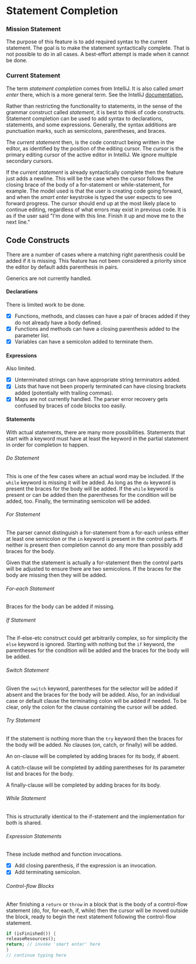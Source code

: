 # Statement Completion

### Mission Statement

The purpose of this feature is to add required syntax to the current
statement. The goal is to make the statement syntactically complete.
That is not possible to do in all cases. A best-effort attempt is made
when it cannot be done.

### Current Statement

The term _statement completion_ comes from IntelliJ. It is also called
_smart enter_ there, which is a more general term. See the IntelliJ
[documentation.](https://www.jetbrains.com/help/idea/2017.1/auto-completing-code.html#statements_completion)

Rather than restricting the functionality to statements, in the sense of the grammar construct
called _statement_, it is best to think of code constructs. Statement completion
can be used to add syntax to declarations, statements, and some expressions.
Generally, the syntax additions are punctuation marks, such as semicolons,
parentheses, and braces.

The _current statement_ then, is the code construct being written in the
editor, as identified by the position of the editing cursor. The _cursor_ is the
primary editing cursor of the active editor in IntelliJ. We ignore multiple
secondary cursors.

If the _current statement_ is already syntactically complete then the feature
just adds a newline. This will be the case when the cursor follows the closing
brace of the body of a for-statement or while-statement, for example. The model
used is that the user is creating code going forward, and when the
_smart enter_ keystroke is typed the user expects to see forward progress.
The cursor should end up at the most likely place to continue editing, regardless
of what errors may exist in previous code. It is as if the user said "I'm done
with this line. Finish it up and move me to the next line."

## Code Constructs

There are a number of cases where a matching right parenthesis could be added
if it is missing. This feature has not been considered a priority since the
editor by default adds parenthesis in pairs.

Generics are not currently handled.

#### Declarations

There is limited work to be done.

- [x] Functions, methods, and classes can have a pair of braces added if they do not already have a body defined.
- [x] Functions and methods can have a closing parenthesis added to the parameter list.
- [x] Variables can have a semicolon added to terminate them.

#### Expressions

Also limited.

- [x] Unterminated strings can have appropriate string
terminators added.
- [x] Lists that have not been properly terminated can
have closing brackets added (potentially with trailing commas).
- [x] Maps are not currently handled. The parser error recovery
gets confused by braces of code blocks too easily.

#### Statements

With actual statements, there are many more possibilities.
Statements that start with a keyword must have at least the
keyword in the partial statement in order for completion to
happen.

###### Do Statement

This is one of the few cases where an actual word may be included.
If the `while` keyword is missing it will be added.
As long as the `do` keyword is present the braces for the body
will be added. If the `while` keyword is present or can be added
then the parentheses for the condition will be added, too. Finally,
the terminating semicolon will be added.

###### For Statement

The parser cannot distinguish a for-statement from a for-each unless
either at least one semicolon or the `in` keyword is present in the
control parts. If neither is present then completion cannot do any
more than possibly add braces for the body.

Given that the statement is actually a for-statement then the control
parts will be adjusted to ensure there are two semicolons. If the braces
for the body are missing then they will be added.

###### For-each Statement

Braces for the body can be added if missing.

###### If Statement

The if-else-etc construct could get arbitrarily complex, so
for simplicity the `else` keyword is ignored. Starting with nothing
but the `if` keyword, the parentheses for the condition will be added
and the braces for the body will be added.

###### Switch Statement

Given the `switch` keyword, parentheses for the selector will be added
if absent and the braces for the body will be added. Also, for an
individual case or default clause the terminating colon will be added
if needed. To be clear, only the colon for the clause containing
the cursor will be added.

###### Try Statement

If the statement is nothing more than the `try` keyword then the braces
for the body will be added. No clauses (on, catch, or finally) will be added.

An on-clause will be completed by adding braces for its body, if absent.

A catch-clause will be completed by adding parentheses for its
parameter list and braces for the body.

A finally-clause will be completed by adding braces for its body.

###### While Statement

This is structurally identical to the if-statement and the implementation
for both is shared.

###### Expression Statements

These include method and function invocations.
- [x] Add closing parenthesis, if the expression is an invocation.
- [x] Add terminating semicolon.

###### Control-flow Blocks

After finishing a `return` or `throw` in a block that is the
body of a control-flow statement (do, for, for-each, if, while)
then the cursor will be moved outside the block, ready to begin
the next statement following the control-flow statement.
```dart
if (isFinished()) {
releaseResources();
return; // invoke 'smart enter' here
}
// continue typing here
```
